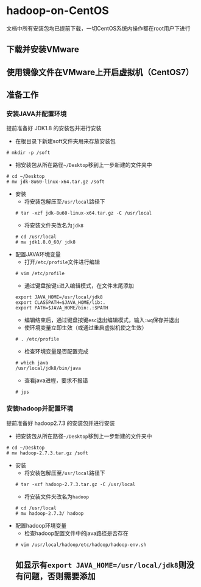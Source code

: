 # hadoop-on-CentOS
文档中所有安装包均已提前下载，一切CentOS系统内操作都在root用户下进行

## 下载并安装VMware

## 使用镜像文件在VMware上开启虚拟机（CentOS7）

## 准备工作
### 安装JAVA并配置环境  
提前准备好 JDK1.8 的安装包并进行安装  

- 在根目录下新建soft文件夹用来存放安装包  
```
# mkdir -p /soft
```
- 把安装包从所在路径`~/Desktop`移到上一步新建的文件夹中  
```
# cd ~/Desktop
# mv jdk-8u60-linux-x64.tar.gz /soft
```
- 安装  
   - 将安装包解压至`/usr/local`路径下
   ```
   # tar -xzf jdk-8u60-linux-x64.tar.gz -C /usr/local
   ```
   - 将安装文件夹改名为`jdk8`
   ```
   # cd /usr/local
   # mv jdk1.8.0_60/ jdk8
   ```
- 配置JAVA环境变量
   - 打开`/etc/profile`文件进行编辑
   ```
   # vim /etc/profile
   ```
   - 通过键盘按键`i`进入编辑模式，在文件末尾添加
   ```
   export JAVA_HOME=/usr/local/jdk8
   export CLASSPATH=$JAVA_HOME/lib:.
   export PATH=$JAVA_HOME/bin:.:$PATH
   ```
   - 编辑结束后，通过键盘按键`esc`退出编辑模式，输入`:wq`保存并退出  
   - 使环境变量立即生效（或通过重启虚拟机使之生效）
   ```
   # . /etc/profile
   ```
   - 检查环境变量是否配置完成
   ```
   # which java
   /usr/local/jdk8/bin/java
   ```
   - 查看java进程，要求不报错
   ```
   # jps
   ```
### 安装hadoop并配置环境
提前准备好 hadoop2.7.3 的安装包并进行安装  

- 把安装包从所在路径`~/Desktop`移到上一步新建的文件夹中  
```
# cd ~/Desktop
# mv hadoop-2.7.3.tar.gz /soft
```
- 安装  
   - 将安装包解压至`/usr/local`路径下
   ```
   # tar -xzf hadoop-2.7.3.tar.gz -C /usr/local
   ```
   - 将安装文件夹改名为`hadoop`
   ```
   # cd /usr/local
   # mv hadoop-2.7.3/ hadoop
   ```
- 配置hadoop环境变量
   - 检查hadoop配置文件中的java路径是否存在
   ```
   # vim /usr/local/hadoop/etc/hadoop/hadoop-env.sh
   ```
   如显示有`export JAVA_HOME=/usr/local/jdk8`则没有问题，否则需要添加
   - 
